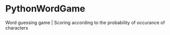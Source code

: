 # PythonWordGame
Word guessing game | Scoring according to the probability of occurance of characters
